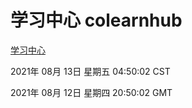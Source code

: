 # 学习中心 colearnhub
[学习中心](http://111.175.122.5:56308/colearnhub/)

2021年 08月 13日 星期五 04:50:02 CST

2021年 08月 12日 星期四 20:50:02 GMT
